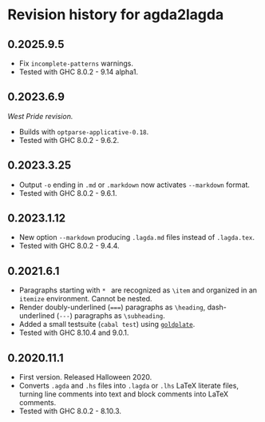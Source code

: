 # Revision history for agda2lagda

## 0.2025.9.5

* Fix `incomplete-patterns` warnings.
* Tested with GHC 8.0.2 - 9.14 alpha1.

## 0.2023.6.9

_West Pride revision._

* Builds with `optparse-applicative-0.18`.
* Tested with GHC 8.0.2 - 9.6.2.

## 0.2023.3.25

* Output `-o` ending in `.md` or `.markdown` now activates `--markdown` format.
* Tested with GHC 8.0.2 - 9.6.1.

## 0.2023.1.12

* New option `--markdown` producing `.lagda.md` files instead of `.lagda.tex`.
* Tested with GHC 8.0.2 - 9.4.4.

## 0.2021.6.1

* Paragraphs starting with `* ` are recognized as `\item` and organized in an `itemize` environment.
  Cannot be nested.
* Render doubly-underlined (`===`) paragraphs as `\heading`,
  dash-underlined (`---`) paragraphs as `\subheading`.
* Added a small testsuite (`cabal test`) using [`goldplate`](https://hackage.haskell.org/package/goldplate).
* Tested with GHC 8.10.4 and 9.0.1.

## 0.2020.11.1

* First version. Released Halloween 2020.
* Converts `.agda` and `.hs` files into `.lagda` or `.lhs` LaTeX literate files,
  turning line comments into text and block comments into LaTeX comments.
* Tested with GHC 8.0.2 - 8.10.3.
